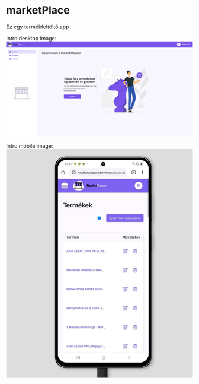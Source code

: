 # marketPlace
Ez egy termékfeltöltő app

Intro desktop image:
![Intro MarketPlace](assets/img/marketplace_intro.jpg)

Intro mobile image:
![Intro MarketPlace](assets/img/mobile_view_market_place.jpg)

